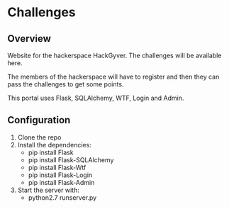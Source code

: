 Challenges
==========

Overview
--------

Website for the hackerspace HackGyver. The challenges will be available here.

The members of the hackerspace will have to register and then they can pass the
challenges to get some points.

This portal uses Flask, SQLAlchemy, WTF, Login and Admin.

Configuration
------------

1. Clone the repo
2. Install the dependencies:
    * pip install Flask
    * pip install Flask-SQLAlchemy
    * pip install Flask-Wtf
    * pip install Flask-Login
    * pip install Flask-Admin
3. Start the server with:
    * python2.7 runserver.py
